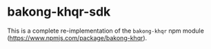 # bakong-khqr-sdk

This is a complete re-implementation of the `bakong-khqr` npm module (https://www.npmjs.com/package/bakong-khqr).